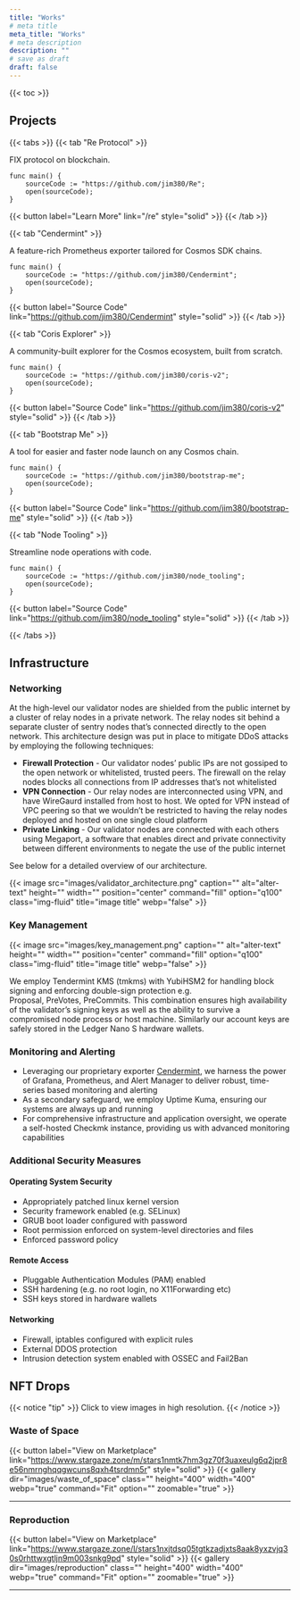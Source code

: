 ```yaml
---
title: "Works"
# meta title
meta_title: "Works"
# meta description
description: ""
# save as draft
draft: false
---
```


{{< toc >}}

## Projects

{{< tabs >}}
{{< tab "Re Protocol" >}}

FIX protocol on blockchain.

```golang
func main() {
    sourceCode := "https://github.com/jim380/Re";
    open(sourceCode);
}
```

{{< button label="Learn More" link="/re" style="solid" >}}
{{< /tab >}}

{{< tab "Cendermint" >}}

A feature-rich Prometheus exporter tailored for Cosmos SDK chains.

```golang
func main() {
    sourceCode := "https://github.com/jim380/Cendermint";
    open(sourceCode);
}
```

{{< button label="Source Code" link="https://github.com/jim380/Cendermint" style="solid" >}}
{{< /tab >}}

{{< tab "Coris Explorer" >}}

A community-built explorer for the Cosmos ecosystem, built from scratch.

```golang
func main() {
    sourceCode := "https://github.com/jim380/coris-v2";
    open(sourceCode);
}
```

{{< button label="Source Code" link="https://github.com/jim380/coris-v2" style="solid" >}}
{{< /tab >}}

{{< tab "Bootstrap Me" >}}

A tool for easier and faster node launch on any Cosmos chain.

```golang
func main() {
    sourceCode := "https://github.com/jim380/bootstrap-me";
    open(sourceCode);
}
```

{{< button label="Source Code" link="https://github.com/jim380/bootstrap-me" style="solid" >}}
{{< /tab >}}

{{< tab "Node Tooling" >}}

Streamline node operations with code.

```golang
func main() {
    sourceCode := "https://github.com/jim380/node_tooling";
    open(sourceCode);
}
```

{{< button label="Source Code" link="https://github.com/jim380/node_tooling" style="solid" >}}
{{< /tab >}}

{{< /tabs >}}

## Infrastructure

### Networking

At the high-level our validator nodes are shielded from the public internet by a cluster of relay nodes in a private network. The relay nodes sit behind a separate cluster of sentry nodes that’s connected directly to the open network. This architecture design was put in place to mitigate DDoS attacks by employing the following techniques:

- **Firewall Protection** - Our validator nodes’ public IPs are not gossiped to the open network or whitelisted, trusted peers. The firewall on the relay nodes blocks all connections from IP addresses that’s not whitelisted
- **VPN Connection** - Our relay nodes are interconnected using VPN, and have WireGaurd installed from host to host. We opted for VPN instead of VPC peering so that we wouldn’t be restricted to having the relay nodes deployed and hosted on one single cloud platform
- **Private Linking** - Our validator nodes are connected with each others using Megaport, a software that enables direct and private connectivity between different environments to negate the use of the public internet

See below for a detailed overview of our architecture.

{{< image src="images/validator_architecture.png" caption="" alt="alter-text" height="" width="" position="center" command="fill" option="q100" class="img-fluid" title="image title"  webp="false" >}}

### Key Management

{{< image src="images/key_management.png" caption="" alt="alter-text" height="" width="" position="center" command="fill" option="q100" class="img-fluid" title="image title"  webp="false" >}}

We employ Tendermint KMS (tmkms) with YubiHSM2 for handling block signing and enforcing double-sign protection e.g. Proposal, PreVotes, PreCommits. This combination ensures high availability of the validator’s signing keys as well as the ability to survive a compromised node process or host machine. Similarly our account keys are safely stored in the Ledger Nano S hardware wallets.

### Monitoring and Alerting

- Leveraging our proprietary exporter [Cendermint](https://github.com/jim380/Cendermint), we harness the power of Grafana, Prometheus, and Alert Manager to deliver robust, time-series based monitoring and alerting
- As a secondary safeguard, we employ Uptime Kuma, ensuring our systems are always up and running
- For comprehensive infrastructure and application oversight, we operate a self-hosted Checkmk instance, providing us with advanced monitoring capabilities

### Additional Security Measures

#### Operating System Security

- Appropriately patched linux kernel version
- Security framework enabled (e.g. SELinux)
- GRUB boot loader configured with password
- Root permission enforced on system-level directories and files
- Enforced password policy

#### Remote Access

- Pluggable Authentication Modules (PAM) enabled
- SSH hardening (e.g. no root login, no X11Forwarding etc)
- SSH keys stored in hardware wallets

#### Networking

- Firewall, iptables configured with explicit rules
- External DDOS protection
- Intrusion detection system enabled with OSSEC and Fail2Ban

## NFT Drops

{{< notice "tip" >}}
Click to view images in high resolution.
{{< /notice >}}

### Waste of Space

{{< button label="View on Marketplace" link="https://www.stargaze.zone/m/stars1nmtk7hm3gz70f3uaxeulg6q2jpr8e56nmrnghqqgwcuns8qxh4tsrdmn5r" style="solid" >}}
{{< gallery dir="images/waste_of_space" class="" height="400" width="400" webp="true" command="Fit" option="" zoomable="true" >}}

<hr>

### Reproduction

{{< button label="View on Marketplace" link="https://www.stargaze.zone/l/stars1nxjtdsq05tgtkzadjxts8aak8yxzvjq30s0rhttwxgtljn9m003snkg9pd" style="solid" >}}
{{< gallery dir="images/reproduction" class="" height="400" width="400" webp="true" command="Fit" option="" zoomable="true" >}}

<hr>
